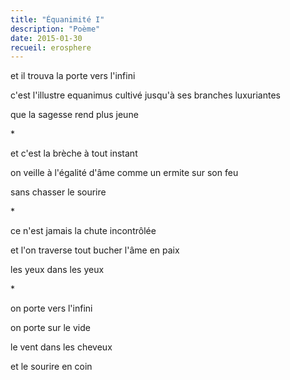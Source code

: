 ```yaml
---
title: "Équanimité I"
description: "Poème"
date: 2015-01-30
recueil: erosphere
---
```


et il trouva la porte vers l'infini

c'est l'illustre equanimus
cultivé jusqu'à ses branches luxuriantes

que la sagesse rend plus jeune

\*

et c'est la brèche à tout instant

on veille à l'égalité d'âme
comme un ermite sur son feu

sans chasser le sourire

\*

ce n'est jamais la chute incontrôlée

et l'on traverse tout bucher
l'âme en paix

les yeux dans les yeux

\*

on porte vers l'infini

on porte sur le vide

le vent dans les cheveux

et le sourire en coin
